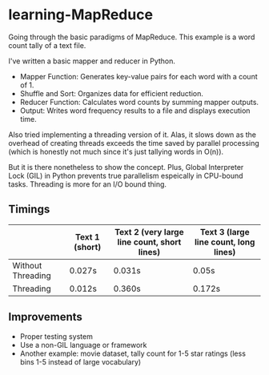 # learning-MapReduce
Going through the basic paradigms of MapReduce.
This example is a word count tally of a text file.

I've written a basic mapper and reducer in Python. 

- Mapper Function: Generates key-value pairs for each word with a count of 1.
- Shuffle and Sort: Organizes data for efficient reduction.
- Reducer Function: Calculates word counts by summing mapper outputs.
- Output: Writes word frequency results to a file and displays execution time.

Also tried implementing a threading version of it. Alas, it slows down as the overhead of creating threads exceeds the time saved by parallel processing (which is honestly not much since it's just tallying words in O(n)).

But it is there nonetheless to show the concept. Plus, Global Interpreter Lock (GIL) in Python prevents true parallelism espeically in CPU-bound tasks. Threading is more for an I/O bound thing.

## Timings
|                    | Text 1 (short) | Text 2 (very large line count, short lines) | Text 3 (large line count, long lines) |
|--------------------|----------------|------------------------------------------|-------------------------------------|
| Without Threading  | 0.027s         | 0.031s                                   | 0.05s                               |
| Threading          | 0.012s         | 0.360s                                   | 0.172s                              |


## Improvements
- Proper testing system
- Use a non-GIL language or framework
- Another example: movie dataset, tally count for 1-5 star ratings (less bins 1-5 instead of large vocabulary)
